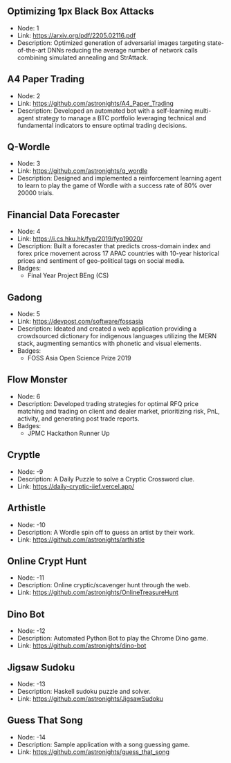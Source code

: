 ## Optimizing 1px Black Box Attacks

- Node: 1
- Link: https://arxiv.org/pdf/2205.02116.pdf
- Description: Optimized generation of adversarial images targeting state-of-the-art DNNs reducing the average number of network calls combining simulated annealing and StrAttack.

## A4 Paper Trading

- Node: 2
- Link: https://github.com/astronights/A4_Paper_Trading
- Description: Developed an automated bot with a self-learning multi-agent strategy to manage a BTC portfolio leveraging technical and fundamental indicators to ensure optimal trading decisions.

## Q-Wordle

- Node: 3
- Link: https://github.com/astronights/q_wordle
- Description: Designed and implemented a reinforcement learning agent to learn to play the game of Wordle with a success rate of 80% over 20000 trials.

## Financial Data Forecaster

- Node: 4
- Link: https://i.cs.hku.hk/fyp/2019/fyp19020/
- Description: Built a forecaster that predicts cross-domain index and forex price movement across 17 APAC countries with 10-year historical prices and sentiment of geo-political tags on social media.
- Badges:
  - Final Year Project BEng (CS)

## Gadong

- Node: 5
- Link: https://devpost.com/software/fossasia
- Description: Ideated and created a web application providing a crowdsourced dictionary for indigenous languages utilizing the MERN stack, augmenting semantics with phonetic and visual elements.
- Badges:
  - FOSS Asia Open Science Prize 2019

## Flow Monster

- Node: 6
- Description: Developed trading strategies for optimal RFQ price matching and trading on client and dealer market,
 prioritizing risk, PnL, activity, and generating post trade reports.
- Badges:
  - JPMC Hackathon Runner Up

## Cryptle

- Node: -9
- Description: A Daily Puzzle to solve a Cryptic Crossword clue.
- Link: https://daily-cryptic-iief.vercel.app/

## Arthistle

- Node: -10
- Description: A Wordle spin off to guess an artist by their work.
- Link: https://github.com/astronights/arthistle

## Online Crypt Hunt

- Node: -11
- Description: Online cryptic/scavenger hunt through the web.
- Link: https://github.com/astronights/OnlineTreasureHunt

## Dino Bot

- Node: -12
- Description: Automated Python Bot to play the Chrome Dino game.
- Link: https://github.com/astronights/dino-bot

## Jigsaw Sudoku

- Node: -13
- Description: Haskell sudoku puzzle and solver.
- Link: https://github.com/astronights/JigsawSudoku

## Guess That Song

- Node: -14
- Description: Sample application with a song guessing game.
- Link: https://github.com/astronights/guess_that_song
